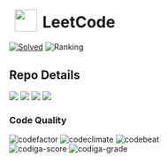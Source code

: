 <h1><sub><img src="https://w.wiki/4YnF" height="40" hspace="10"></sub>LeetCode</h1>

[![](https://tinyurl.com/2p8b36mw "Solved")](https://leetcode-badge.vercel.app)
![](https://tinyurl.com/489jesv9 "Ranking")

## Repo Details
![](https://img.shields.io/github/repo-size/asahiocean/LeetCode.svg)
![](https://img.shields.io/github/commit-activity/y/asahiocean/LeetCode)
![](https://img.shields.io/github/last-commit/asahiocean/LeetCode)
![](https://tinyurl.com/yckwfb3f)

### Code Quality
<div>
<img src="https://codefactor.io/repository/github/asahiocean/leetcode/badge" alt="codefactor"/>
<img src="https://api.codeclimate.com/v1/badges/d35b43a7b975fe318279/maintainability" alt="codeclimate"/>
<img src="https://codebeat.co/badges/6570fe78-4c97-45ad-9066-e8f8d2369e57" alt="codebeat"/>
<br>
<img src="https://api.codiga.io/project/30443/score/svg" alt="codiga-score"> <img src="https://api.codiga.io/project/30443/status/svg" alt="codiga-grade">
</div>
